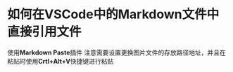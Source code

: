 
# 如何在VSCode中的Markdown文件中直接引用文件

使用**Markdown Paste**插件 注意需要设置更换图片文件的存放路径地址，并且在粘贴时使用**Crtl+Alt+V**快捷键进行粘贴
